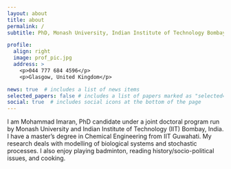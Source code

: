 ```yaml
---
layout: about
title: about
permalink: /
subtitle: PhD, Monash University, Indian Institute of Technology Bombay

profile:
  align: right
  image: prof_pic.jpg
  address: >
    <p>044 777 684 4596</p>
    <p>Glasgow, United Kingdom</p>

news: true  # includes a list of news items
selected_papers: false # includes a list of papers marked as "selected={true}"
social: true  # includes social icons at the bottom of the page
---
```


I am Mohammad Imaran, PhD candidate under a joint doctoral program run by Monash University and Indian Institute of Technology (IIT) Bombay, India. I have a master’s degree in Chemical Engineering from IIT Guwahati. My research deals with modelling of biological systems and stochastic processes. I also enjoy playing badminton, reading history/socio-political issues, and cooking. 
